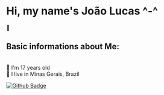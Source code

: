 # Hi, my name's João Lucas ^-^

:vulcan_salute: <h2>Basic informations about Me:</h2> </br>
:boy: I'm 17 years old </br>
:city_sunset: I live in Minas Gerais, Brazil

[![Github Badge](https://img.shields.io/badge/-Github-000?style=flat-square&logo=Github&logoColor=white&link=https://github.com/jolucas245)](https://github.com/jolucas245)
